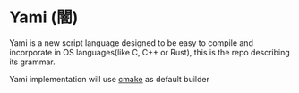 # Yami (闇)

Yami is a new script language designed to be easy to compile and incorporate in OS languages(like C, C++ or Rust), this is the repo describing its grammar.

Yami implementation will use [cmake](https://cmake.org/) as default builder
